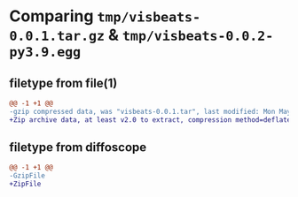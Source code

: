 # Comparing `tmp/visbeats-0.0.1.tar.gz` & `tmp/visbeats-0.0.2-py3.9.egg`

## filetype from file(1)

```diff
@@ -1 +1 @@
-gzip compressed data, was "visbeats-0.0.1.tar", last modified: Mon May 15 15:38:41 2023, max compression
+Zip archive data, at least v2.0 to extract, compression method=deflate
```

## filetype from diffoscope

```diff
@@ -1 +1 @@
-GzipFile
+ZipFile
```

